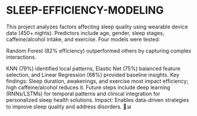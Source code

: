# SLEEP-EFFICIENCY-MODELING
This project analyzes factors affecting sleep quality using wearable device data (450+ nights). Predictors include age, gender, sleep stages, caffeine/alcohol intake, and exercise. Four models were tested:

Random Forest (82% efficiency) outperformed others by capturing complex interactions.

KNN (79%) identified local patterns, Elastic Net (75%) balanced feature selection, and Linear Regression (68%) provided baseline insights.
Key findings: Sleep duration, awakenings, and exercise most impact efficiency; high caffeine/alcohol reduces it. Future steps include deep learning (RNNs/LSTMs) for temporal patterns and clinical integration for personalized sleep health solutions.
Impact: Enables data-driven strategies to improve sleep quality and address disorders. 🌙📊
